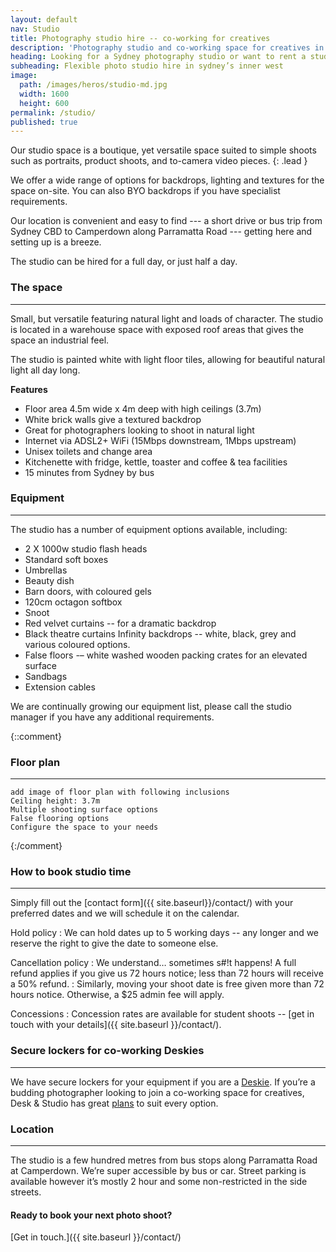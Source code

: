 ```yaml
---
layout: default
nav: Studio
title: Photography studio hire -- co-working for creatives
description: 'Photography studio and co-working space for creatives in Annandale, Sydney.'
heading: Looking for a Sydney photography studio or want to rent a studio in Sydney?
subheading: Flexible photo studio hire in sydney’s inner west
image:
  path: /images/heros/studio-md.jpg
  width: 1600
  height: 600
permalink: /studio/
published: true
---
```


Our studio space is a boutique, yet versatile space suited to simple shoots such as portraits, product shoots, and to-camera video pieces.
{: .lead }

We offer a wide range of options for backdrops, lighting and textures for the space on-site. You can also BYO backdrops if you have specialist requirements. 

Our location is convenient and easy to find --- a short drive or bus trip from Sydney CBD to Camperdown along Parramatta Road --- getting here and setting up is a breeze.

The studio can be hired for a full day, or just half a day. 

### The space

---

Small, but versatile featuring natural light and loads of character. The studio is located in a warehouse space with exposed roof areas that gives the space an industrial feel. 

The studio is painted white with light floor tiles, allowing for beautiful natural light all day long.

**Features**

- Floor area 4.5m wide x 4m deep with high ceilings (3.7m)
- White brick walls give a textured backdrop
- Great for photographers looking to shoot in natural light
- Internet via ADSL2+ WiFi (15Mbps downstream, 1Mbps upstream)
- Unisex toilets and change area
- Kitchenette with fridge, kettle, toaster and coffee &amp; tea facilities
- 15 minutes from Sydney by bus

### Equipment

---

The studio has a number of equipment options available, including:

- 2 X 1000w studio flash heads
- Standard soft boxes
- Umbrellas
- Beauty dish
- Barn doors, with coloured gels
- 120cm octagon softbox
- Snoot
- Red velvet curtains -- for a dramatic backdrop
- Black theatre curtains
Infinity backdrops -- white, black, grey and various coloured options.
- False floors -– white washed wooden packing crates for an elevated surface
- Sandbags
- Extension cables

We are continually growing our equipment list, please call the studio manager if you have any additional requirements.

{::comment}
### Floor plan

---

```
add image of floor plan with following inclusions
Ceiling height: 3.7m
Multiple shooting surface options
False flooring options
Configure the space to your needs
```
{:/comment}

### How to book studio time

---

Simply fill out the [contact form]({{ site.baseurl}}/contact/) with your preferred dates and we will schedule it on the calendar. 

Hold policy
: We can hold dates up to 5 working days -- any longer and we reserve the right to give the date to someone else. 

Cancellation policy
: We understand&hellip; sometimes s#!t happens! A full refund applies if you give us 72 hours notice; less than 72 hours will receive a 50% refund. 
: Similarly, moving your shoot date is free given more than 72 hours notice. Otherwise, a $25 admin fee will apply.
  
Concessions
: Concession rates are available for student shoots -- [get in touch with your details]({{ site.baseurl }}/contact/).
 
### Secure lockers for co-working Deskies

---

We have secure lockers for your equipment if you are a [Deskie](/desk/). If you’re a budding photographer looking to join a co-working space for creatives, Desk &amp; Studio has great [plans](/plans/) to suit every option.

### Location

---

The studio is a few hundred metres from bus stops along Parramatta Road at Camperdown. We’re super accessible by bus or car. Street parking is available however it’s mostly 2 hour and some non-restricted in the side streets.

#### Ready to book your next photo shoot?

[Get in touch.]({{ site.baseurl }}/contact/)
